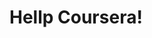 <!DOCTYPE html>
<html lang="en">
<head>
    <meta charset="UTF-8">
    <meta http-equiv="X-UA-Compatible" content="IE=edge">
    <meta name="viewport" content="width=device-width, initial-scale=1.0">
    <title>Hello Coursera!</title>
</head>
<body>
    <h1>Hellp Coursera!</h1>
</body>
</html>
